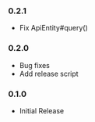 ### 0.2.1
* Fix ApiEntity#query()

### 0.2.0
* Bug fixes
* Add release script

### 0.1.0
* Initial Release
